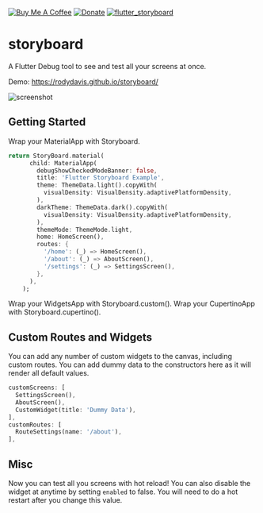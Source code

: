 [![Buy Me A Coffee](https://img.shields.io/badge/Donate-Buy%20Me%20A%20Coffee-yellow.svg)](https://www.buymeacoffee.com/rodydavis)
[![Donate](https://img.shields.io/badge/Donate-PayPal-green.svg)](https://www.paypal.com/cgi-bin/webscr?cmd=_s-xclick&hosted_button_id=WSH3GVC49GNNJ)
[![flutter_storyboard](https://img.shields.io/pub/v/flutter_storyboard.svg)](https://pub.dev/packages/flutter_storyboard)

# storyboard

A Flutter Debug tool to see and test all your screens at once.

Demo: https://rodydavis.github.io/storyboard/

![screenshot](https://github.com/rodydavis/storyboard/blob/master/doc/screenshot.png?raw=true)

## Getting Started

Wrap your MaterialApp with Storyboard.

```dart
return StoryBoard.material(
      child: MaterialApp(
        debugShowCheckedModeBanner: false,
        title: 'Flutter Storyboard Example',
        theme: ThemeData.light().copyWith(
          visualDensity: VisualDensity.adaptivePlatformDensity,
        ),
        darkTheme: ThemeData.dark().copyWith(
          visualDensity: VisualDensity.adaptivePlatformDensity,
        ),
        themeMode: ThemeMode.light,
        home: HomeScreen(),
        routes: {
          '/home': (_) => HomeScreen(),
          '/about': (_) => AboutScreen(),
          '/settings': (_) => SettingsScreen(),
        },
      ),
    );
```

Wrap your WidgetsApp with Storyboard.custom().
Wrap your CupertinoApp with Storyboard.cupertino().

## Custom Routes and Widgets

You can add any number of custom widgets to the canvas, including custom routes. You can add dummy data to the constructors here as it will render all default values.

```dart
customScreens: [
  SettingsScreen(),
  AboutScreen(),
  CustomWidget(title: 'Dummy Data'),
],
customRoutes: [
  RouteSettings(name: '/about'),
],
```

## Misc

Now you can test all you screens with hot reload! You can also disable the widget at anytime by setting `enabled` to false. You will need to do a hot restart after you change this value.
